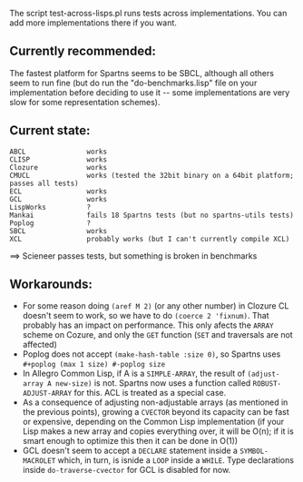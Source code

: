 The script test-across-lisps.pl runs tests across implementations.
You can add more implementations there if you want.

Currently recommended:
----------------------

The fastest platform for Spartns seems to be SBCL, although
all others seem to run fine (but do run the "do-benchmarks.lisp"
file on your implementation before deciding to use it -- some
implementations are very slow for some representation schemes).


Current state:
--------------

```
ABCL               works
CLISP              works
Clozure            works
CMUCL              works (tested the 32bit binary on a 64bit platform; passes all tests)
ECL                works
GCL                works
LispWorks          ?
Mankai             fails 18 Spartns tests (but no spartns-utils tests)
Poplog             ?
SBCL               works
XCL                probably works (but I can't currently compile XCL)
```

==> Scieneer passes tests, but something is broken in benchmarks


Workarounds:
------------

* For some reason doing `(aref M 2)` (or any other number) in
  Clozure CL doesn't seem to work, so we have to do `(coerce 2 'fixnum)`.
  That probably has an impact on performance.
  This only afects the `ARRAY` scheme on Cozure, and only the `GET`
  function (`SET` and traversals are not affected)
* Poplog does not accept `(make-hash-table :size 0)`, so Spartns
  uses `#+poplog (max 1 size) #-poplog size`
* In Allegro Common Lisp, if A is a `SIMPLE-ARRAY`, the result of
  `(adjust-array A new-size)` is not.
  Spartns now uses a function called `ROBUST-ADJUST-ARRAY` for this.
  ACL is treated as a special case.
* As a consequence of adjusting non-adjustable arrays (as mentioned
  in the previous points), growing a `CVECTOR` beyond its capacity
  can be fast or expensive, depending on the Common Lisp implementation
  (if your Lisp makes a new array and copies everything over, it will
  be O(n); if it is smart enough to optimize this then it can be done in
  O(1))
* GCL doesn't seem to accept a `DECLARE` statement inside a `SYMBOL-MACROLET`
  which, in turn, is isnide a `LOOP` inside a `WHILE`. Type declarations inside `do-traverse-cvector` for GCL 
  is disabled for now.
